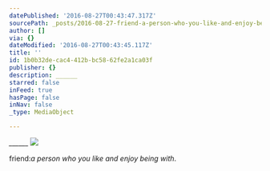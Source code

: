 ```yaml
---
datePublished: '2016-08-27T00:43:47.317Z'
sourcePath: _posts/2016-08-27-friend-a-person-who-you-like-and-enjoy-being-with.md
author: []
via: {}
dateModified: '2016-08-27T00:43:45.117Z'
title: ''
id: 1b0b32de-cac4-412b-bc58-62fe2a1ca03f
publisher: {}
description: ______
starred: false
inFeed: true
hasPage: false
inNav: false
_type: MediaObject

---
```

_\_\_\_\_\_\__
![](https://the-grid-user-content.s3-us-west-2.amazonaws.com/ef2d40b3-ed4c-48c5-8e35-9fa2db7df4bb.jpg)

friend:_a person who you like and enjoy being with_.
